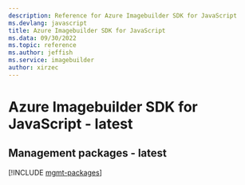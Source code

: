 ```yaml
---
description: Reference for Azure Imagebuilder SDK for JavaScript
ms.devlang: javascript
title: Azure Imagebuilder SDK for JavaScript
ms.data: 09/30/2022
ms.topic: reference
ms.author: jeffish
ms.service: imagebuilder
author: xirzec
---
```

# Azure Imagebuilder SDK for JavaScript - latest

## Management packages - latest
[!INCLUDE [mgmt-packages](imagebuilder-mgmt-index.md)]